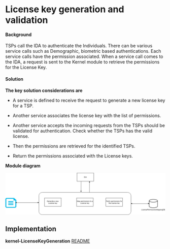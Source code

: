 ﻿# License key generation and validation

#### Background

TSPs call the IDA to authenticate the Individuals. There can be various service calls such as Demographic, biometric based authentications. Each service calls have the permission associated. When a service call comes to the IDA, a request is sent to the Kernel module to retrieve the permissions for the License Key.

#### Solution



**The key solution considerations are**

- A service is defined to receive the request to generate a new license key for a TSP. 

- Another service associates the license key with the list of permissions. 

- Another service accepts the incoming requests from the TSPs should be validated for authentication. Check whether the TSPs has the valid license.  

- Then the permissions are retrieved for the identified TSPs. 

- Return the permissions associated with the License keys.  

**Module diagram**



![Module Diagram](_images/LicenseKeyGeneration.jpg)



## Implementation


**kernel-LicenseKeyGeneration** [README](../../kernel/LicenseKeyGeneration/README.md)
